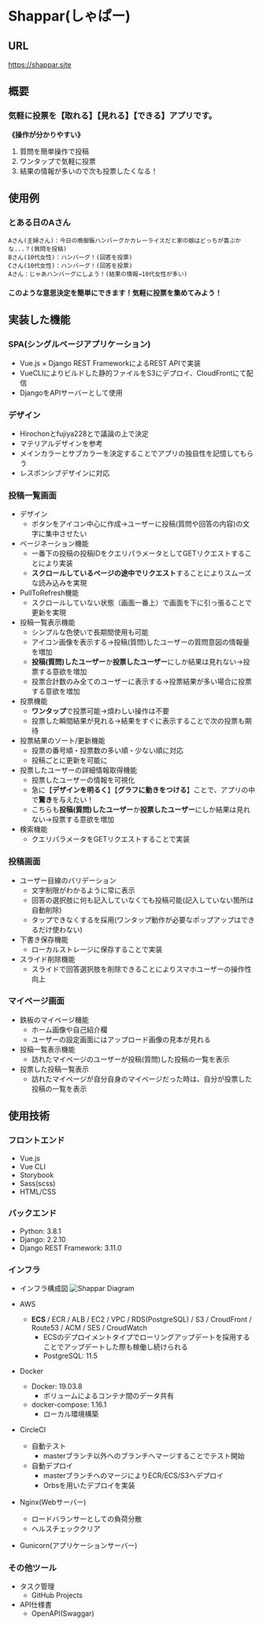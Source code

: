 # Shappar(しゃぱー)
## URL
https://shappar.site
## 概要
### 気軽に**投票**を【**取れる**】【**見れる**】【**できる**】アプリです。
**《操作が分かりやすい》**
1. 質問を簡単操作で投稿
2. ワンタップで気軽に投票
3. 結果の情報が多いので次も投票したくなる！

## 使用例
### とある日のAさん
    Aさん(主婦さん)：今日の晩御飯ハンバーグかカレーライスだと家の娘はどっちが喜ぶかな...？(質問を投稿)
    Bさん(10代女性)：ハンバーグ！(回答を投票)
    Cさん(10代女性)：ハンバーグ！(回答を投票)
    Aさん：じゃあハンバーグにしよう！(結果の情報→10代女性が多い)
#### このような意思決定を簡単にできます！気軽に投票を集めてみよう！

## 実装した機能
### SPA(シングルページアプリケーション)
- Vue.js × Django REST FrameworkによるREST APIで実装
- VueCLIによりビルドした静的ファイルをS3にデプロイ、CloudFrontにて配信
- DjangoをAPIサーバーとして使用

### デザイン
- Hirochonとfujiya228とで議論の上で決定
- マテリアルデザインを参考
- メインカラーとサブカラーを決定することでアプリの独自性を記憶してもらう
- レスポンシブデザインに対応

### 投稿一覧画面
- デザイン
    - ボタンをアイコン中心に作成→ユーザーに投稿(質問や回答の内容)の文字に集中させたい
- ページネーション機能
    - 一番下の投稿の投稿IDをクエリパラメータとしてGETリクエストすることにより実装
    - **スクロールしているページの途中でリクエスト**することによりスムーズな読み込みを実現
- PullToRefresh機能
    - スクロールしていない状態（画面一番上）で画面を下に引っ張ることで更新を実現
- 投稿一覧表示機能
    - シンプルな色使いで長期間使用も可能
    - アイコン画像を表示する→投稿(質問)したユーザーの質問意図の情報量を増加
    - **投稿(質問)したユーザー**か**投票したユーザー**にしか結果は見れない→投票する意欲を増加
    - 投票合計数のみ全てのユーザーに表示する→投票結果が多い場合に投票する意欲を増加
- 投票機能
    - **ワンタップ**で投票可能→煩わしい操作は不要
    - 投票した瞬間結果が見れる→結果をすぐに表示することで次の投票も期待
- 投票結果のソート/更新機能
    - 投票の番号順・投票数の多い順・少ない順に対応
    - 投稿ごとに更新を可能に
- 投票したユーザーの詳細情報取得機能
    - 投票したユーザーの情報を可視化
    - 急に【**デザインを明るく**】【**グラフに動きをつける**】ことで、アプリの中で**驚き**を与えたい！
    - こちらも**投稿(質問)したユーザー**か**投票したユーザー**にしか結果は見れない→投票する意欲を増加
- 検索機能
    - クエリパラメータをGETリクエストすることで実装
### 投稿画面
- ユーザー目線のバリデーション
    - 文字制限がわかるように常に表示
    - 回答の選択肢に何も記入していなくても投稿可能(記入していない箇所は自動削除)
    - タップできなくするを採用(ワンタップ動作が必要なポップアップはできるだけ使わない)
- 下書き保存機能
    - ローカルストレージに保存することで実装
- スライド削除機能
    - スライドで回答選択肢を削除できることによりスマホユーザーの操作性向上
### マイページ画面
- 鉄板のマイページ機能
    - ホーム画像や自己紹介欄
    - ユーザーの設定画面にはアップロード画像の見本が見れる
- 投稿一覧表示機能
    - 訪れたマイページのユーザーが投稿(質問)した投稿の一覧を表示
- 投票した投稿一覧表示
    - 訪れたマイページが自分自身のマイページだった時は、自分が投票した投稿の一覧を表示

## 使用技術
### フロントエンド
- Vue.js
- Vue CLI
- Storybook
- Sass(scss)
- HTML/CSS
### バックエンド
- Python: 3.8.1
- Django: 2.2.10
- Django REST Framework: 3.11.0
### インフラ
- インフラ構成図
![Shappar Diagram](https://user-images.githubusercontent.com/50178851/77857026-3880ff80-7236-11ea-937c-ca12f681582d.png)

- AWS
  - **ECS** / ECR / ALB / EC2 / VPC / RDS(PostgreSQL) / S3 / CroudFront / Route53 / ACM / SES / CroudWatch
    - ECSのデプロイメントタイプでローリングアップデートを採用することでアップデートした際も稼働し続けられる
    - PostgreSQL: 11.5
- Docker
  - Docker: 19.03.8
    - ボリュームによるコンテナ間のデータ共有
  - docker-compose: 1.16.1
    - ローカル環境構築
- CircleCI
  - 自動テスト
    - masterブランチ以外へのブランチへマージすることでテスト開始
  - 自動デプロイ
    - masterブランチへのマージによりECR/ECS/S3へデプロイ
    - Orbsを用いたデプロイを実装
- Nginx(Webサーバー)
  - ロードバランサーとしての負荷分散
  - ヘルスチェッククリア
- Gunicorn(アプリケーションサーバー)
### その他ツール
- タスク管理
  - GitHub Projects
- API仕様書
  - OpenAPI(Swaggar)
